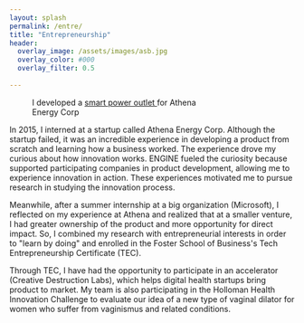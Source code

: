 ```yaml
---
layout: splash
permalink: /entre/
title: "Entrepreneurship"
header:
  overlay_image: /assets/images/asb.jpg
  overlay_color: #000
  overlay_filter: 0.5
  
---
```


<figure style="width: 300px" class="align-right">
  <img src="{{ site.url }}{{ site.baseurl }}/assets/images/entre_athena.JPG" alt="">
  <figcaption>I developed a <a href = "https://www.kickstarter.com/projects/1880021630/the-wired-outlet-energy-control-through-the-cloud?ref=discovery&term=Dimos%20Katsis">smart power outlet </a> for Athena Energy Corp</figcaption>
</figure>

In 2015, I interned at a startup called Athena Energy Corp. Although the startup failed, it was an incredible experience in developing a product from scratch and learning how a business worked. The experience drove my curious about how innovation works. ENGINE fueled the curiosity because supported participating companies in product development, allowing me to experience innovation in action. These experiences motivated me to pursue research in studying the innovation process. 

Meanwhile, after a summer internship at a big organization (Microsoft), I reflected on my experience at Athena and realized that at a smaller venture, I had greater ownership of the product and more opportunity for direct impact. So, I combined my research with entrepreneurial interests in order to "learn by doing" and enrolled in the Foster School of Business's Tech Entrepreneurship Certificate (TEC). 

Through TEC, I have had the opportunity to participate in an accelerator (Creative Destruction Labs), which helps digital health startups bring product to market. My team is also participating in the Holloman Health Innovation Challenge to evaluate our idea of a new type of vaginal dilator for women who suffer from vaginismus and related conditions.